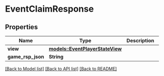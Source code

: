 # EventClaimResponse

## Properties

Name | Type | Description | Notes
------------ | ------------- | ------------- | -------------
**view** | [**models::EventPlayerStateView**](EventPlayerStateView.md) |  | 
**game_rsp_json** | **String** |  | 

[[Back to Model list]](../README.md#documentation-for-models) [[Back to API list]](../README.md#documentation-for-api-endpoints) [[Back to README]](../README.md)


